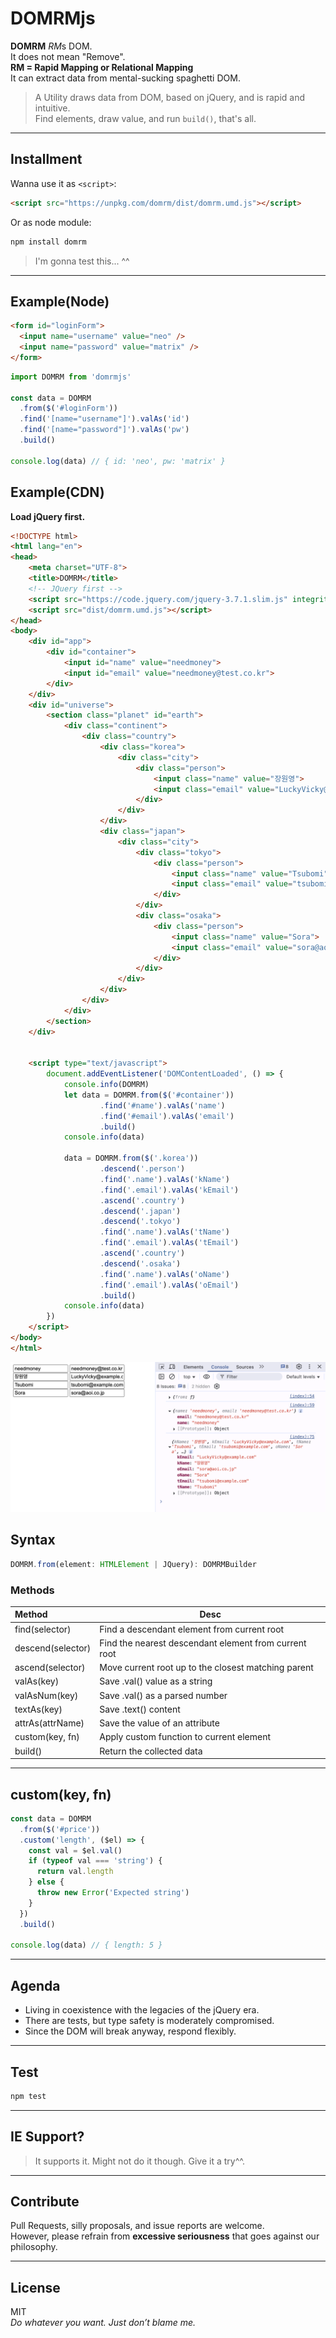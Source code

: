 # DOMRMjs

**DOMRM** *RM*s DOM.   
It does not mean "Remove".   
**RM = Rapid Mapping or Relational Mapping**   
It can extract data from mental-sucking spaghetti DOM.

> A Utility draws data from DOM, based on jQuery, and is rapid and intuitive.   
> Find elements, draw value, and run `build()`, that's all.

---

## Installment

Wanna use it as `<script>`:

```html
<script src="https://unpkg.com/domrm/dist/domrm.umd.js"></script>
```

Or as node module:

```bash
npm install domrm
```

> I'm gonna test this... ^^

---

## Example(Node)

```html
<form id="loginForm">
  <input name="username" value="neo" />
  <input name="password" value="matrix" />
</form>
```

```ts
import DOMRM from 'domrmjs'

const data = DOMRM
  .from($('#loginForm'))
  .find('[name="username"]').valAs('id')
  .find('[name="password"]').valAs('pw')
  .build()

console.log(data) // { id: 'neo', pw: 'matrix' }
```

## Example(CDN)

**Load jQuery first.**

```html
<!DOCTYPE html>
<html lang="en">
<head>
    <meta charset="UTF-8">
    <title>DOMRM</title>
    <!-- JQuery first -->
    <script src="https://code.jquery.com/jquery-3.7.1.slim.js" integrity="sha256-UgvvN8vBkgO0luPSUl2s8TIlOSYRoGFAX4jlCIm9Adc=" crossorigin="anonymous"></script>
    <script src="dist/domrm.umd.js"></script>
</head>
<body>
    <div id="app">
        <div id="container">
            <input id="name" value="needmoney">
            <input id="email" value="needmoney@test.co.kr">
        </div>
    </div>
    <div id="universe">
        <section class="planet" id="earth">
            <div class="continent">
                <div class="country">
                    <div class="korea">
                        <div class="city">
                            <div class="person">
                                <input class="name" value="장원영">
                                <input class="email" value="LuckyVicky@example.com">
                            </div>
                        </div>
                    </div>
                    <div class="japan">
                        <div class="city">
                            <div class="tokyo">
                                <div class="person">
                                    <input class="name" value="Tsubomi">
                                    <input class="email" value="tsubomi@example.com">
                                </div>
                            </div>
                            <div class="osaka">
                                <div class="person">
                                    <input class="name" value="Sora">
                                    <input class="email" value="sora@aoi.co.jp">
                                </div>
                            </div>
                        </div>
                    </div>
                </div>
            </div>
        </section>
    </div>


    <script type="text/javascript">
        document.addEventListener('DOMContentLoaded', () => {
            console.info(DOMRM)
            let data = DOMRM.from($('#container'))
                    .find('#name').valAs('name')
                    .find('#email').valAs('email')
                    .build()
            console.info(data)

            data = DOMRM.from($('.korea'))
                    .descend('.person')
                    .find('.name').valAs('kName')
                    .find('.email').valAs('kEmail')
                    .ascend('.country')
                    .descend('.japan')
                    .descend('.tokyo')
                    .find('.name').valAs('tName')
                    .find('.email').valAs('tEmail')
                    .ascend('.country')
                    .descend('.osaka')
                    .find('.name').valAs('oName')
                    .find('.email').valAs('oEmail')
                    .build()
            console.info(data)
        })
    </script>
</body>
</html>
```

![example-result.png](../example-result.png)

## Syntax

```ts
DOMRM.from(element: HTMLElement | JQuery): DOMRMBuilder
```

### Methods

| Method | Desc                                                    |
|:-----|-------------------------------------------------------|
| find(selector) | Find a descendant element from current root           |
| descend(selector) | Find the nearest descendant element from current root |
| ascend(selector) | Move current root up to the closest matching parent            |
| valAs(key) | Save .val() value as a string                   |
| valAsNum(key) | Save .val() as a parsed number                    |
| textAs(key) | Save .text() content                      |
| attrAs(attrName) | Save the value of an attribute               |
| custom(key, fn) | Apply custom function to current element                 |
| build() | Return the collected data                          |

---

## custom(key, fn)

```ts
const data = DOMRM
  .from($('#price'))
  .custom('length', ($el) => {
    const val = $el.val()
    if (typeof val === 'string') {
      return val.length
    } else {
      throw new Error('Expected string')
    }
  })
  .build()

console.log(data) // { length: 5 }
```

---

## Agenda

- Living in coexistence with the legacies of the jQuery era.
- There are tests, but type safety is moderately compromised.
- Since the DOM will break anyway, respond flexibly.

---

## Test

```bash
npm test
```

---

## IE Support?

> It supports it. Might not do it though. Give it a try^^.

---

## Contribute

Pull Requests, silly proposals, and issue reports are welcome.   
However, please refrain from **excessive seriousness** that goes against our philosophy.

---

## License

MIT  
*Do whatever you want. Just don’t blame me.*
